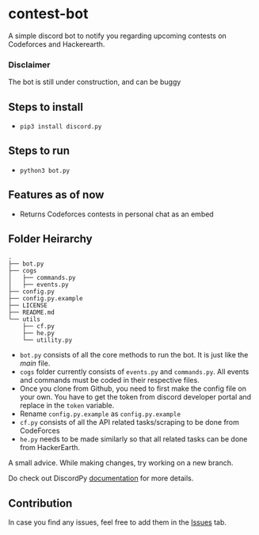 # contest-bot

A simple discord bot to notify you regarding upcoming contests on Codeforces and Hackerearth. 

### Disclaimer 
The bot is still under construction, and can be buggy

## Steps to install
- `pip3 install discord.py`

## Steps to run
- `python3 bot.py`

## Features as of now
- Returns Codeforces contests in personal chat as an embed

## Folder Heirarchy
```
.
├── bot.py
├── cogs
│   ├── commands.py
│   ├── events.py
├── config.py
├── config.py.example
├── LICENSE
├── README.md
└── utils
    ├── cf.py
    ├── he.py
    └── utility.py

```

- `bot.py` consists of all the core methods to run the bot. It is just like the *main* file. 
- `cogs` folder currently consists of `events.py` and `commands.py`. All events and commands must be coded in their respective files.
- Once you clone from Github, you need to first make the config file on your own. You have to get the token from discord developer portal and replace in the `token` variable.
- Rename `config.py.example` as `config.py.example`
- `cf.py` consists of all the API related tasks/scraping to be done from CodeForces
- `he.py` needs to be made similarly so that all related tasks can be done from HackerEarth.

A small advice. While making changes, try working on a new branch.

Do check out DiscordPy [documentation](https://discordpy.readthedocs.io/) for more details.

## Contribution

In case you find any issues, feel free to add them in the [Issues](https://github.com/DaKeiser/contest-bot/issues) tab.